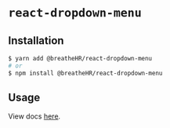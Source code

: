 # `react-dropdown-menu`

## Installation

```sh
$ yarn add @breatheHR/react-dropdown-menu
# or
$ npm install @breatheHR/react-dropdown-menu
```

## Usage

View docs [here](https://radix-ui.com/primitives/docs/components/dropdown-menu).
